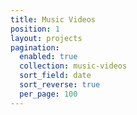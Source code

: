 ```yaml
---
title: Music Videos
position: 1
layout: projects
pagination:
  enabled: true
  collection: music-videos
  sort_field: date
  sort_reverse: true
  per_page: 100
---
```


